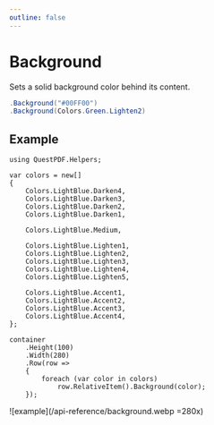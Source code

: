 ```yaml
---
outline: false
---
```



# Background

Sets a solid background color behind its content.

```c#
.Background("#00FF00")
.Background(Colors.Green.Lighten2)
```

<!--@include: tip-color.md-->


## Example

```c#{30}
using QuestPDF.Helpers;

var colors = new[]
{
    Colors.LightBlue.Darken4,
    Colors.LightBlue.Darken3,
    Colors.LightBlue.Darken2,
    Colors.LightBlue.Darken1,

    Colors.LightBlue.Medium,

    Colors.LightBlue.Lighten1,
    Colors.LightBlue.Lighten2,
    Colors.LightBlue.Lighten3,
    Colors.LightBlue.Lighten4,
    Colors.LightBlue.Lighten5,

    Colors.LightBlue.Accent1,
    Colors.LightBlue.Accent2,
    Colors.LightBlue.Accent3,
    Colors.LightBlue.Accent4,
};

container
    .Height(100)
    .Width(280)
    .Row(row =>
    {
        foreach (var color in colors)
            row.RelativeItem().Background(color);
    });
```

![example](/api-reference/background.webp =280x)
